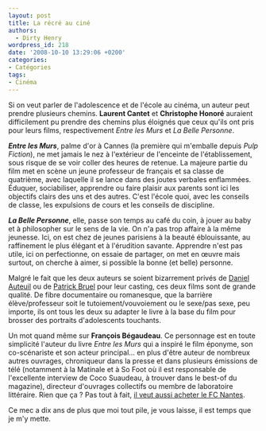 ```yaml
---
layout: post
title: La récré au ciné
authors:
  - Dirty Henry
wordpress_id: 218
date: '2008-10-10 13:29:06 +0200'
categories:
- Catégories
tags:
- Cinéma
---
```

Si on veut parler de l'adolescence et de l'école au cinéma, un auteur peut prendre plusieurs chemins. __Laurent Cantet__ et __Christophe Honoré__ auraient difficilement pu prendre des chemins plus éloignés que ceux qu'ils ont pris pour leurs films, respectivement *Entre les Murs* et *La Belle Personne*.

<b><i>Entre les Murs</i></b>, palme d'or à Cannes (la première qui m'emballe depuis *Pulp Fiction*), ne met jamais le nez à l'extérieur de l'enceinte de l'établissement, sous risque de se voir coller des heures de retenue. La majeure partie du film met en scène un jeune professeur de français et sa classe de quatrième, avec laquelle il se lance dans des joutes verbales enflammées. Éduquer, sociabiliser, apprendre ou faire plaisir aux parents sont ici les objectifs clairs des uns et des autres. C'est l'école quoi, avec les conseils de classe, les expulsions de cours et les conseils de discipline.

<b><i>La Belle Personne</i></b>, elle, passe son temps au café du coin, à jouer au baby et à philosopher sur le sens de la vie. On n'a pas trop affaire à la même jeunesse. Ici, on est chez de jeunes parisiens à la beauté éblouissante, au raffinement le plus élégant et à l'érudition savante. Apprendre n'est pas utile, ici on perfectionne, on essaie de partager, on met en œuvre mais surtout, on cherche à aimer, si possible la bonne (et belle) personne.

Malgré le fait que les deux auteurs se soient bizarrement privés de <a title="Les Sous-Doués" href="http://www.allocine.fr/film/fichefilm_gen_cfilm=40868.html" target="_blank">Daniel Auteuil</a> ou de <a title="P.R.O.F.S." href="http://www.allocine.fr/film/fichefilm_gen_cfilm=38255.html" target="_blank">Patrick Bruel</a> pour leur casting, ces deux films sont de grande qualité. De fibre documentaire ou romanesque, que la barrière élève/professeur soit le tutoiement/vouvoiement ou le sexe/pas sexe, peu importe, ils ont tous les deux su adapter le livre à la base du film pour brosser des portraits d'adolescents touchants.

Un mot quand même sur __François Bégaudeau__. Ce personnage est en toute simplicité l'auteur du livre *Entre les Murs* qui a inspiré le film éponyme, son co-scénariste et son acteur principal… en plus d'être auteur de nombreux autres ouvrages, chroniqueur dans la presse et dans plusieurs émissions de télé (notamment à la Matinale et à So Foot où il est responsable de l'excellente interview de Coco Suaudeau, à trouver dans le best-of du magazine), directeur d'ouvrages collectifs ou membre de laboratoire littéraire. Rien que ça ? Pas tout à fait, <a title="Bégaudeau veut acheter le FC Nantes" href="http://www.lemonde.fr/sports/article/2008/10/07/francois-begaudeau-envisage-de-racheter-le-fc-nantes_1104189_3242.html" target="_blank">il veut aussi acheter le FC Nantes</a>.

Ce mec a dix ans de plus que moi tout pile, je vous laisse, il est temps que je m'y mette.
